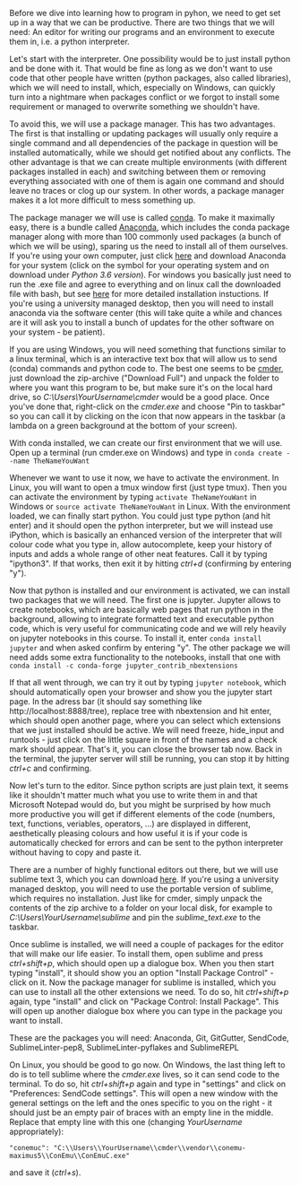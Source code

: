Before we dive into learning how to program in pyhon, we need to get set up in a way that we can be productive. There are two things that we will need: An editor for writing our programs and an environment to execute them in, i.e. a python interpreter.

Let's start with the interpreter. One possibility would be to just install python and be done with it. That would be fine as long as we don't want to use code that other people have written (python packages, also called libraries), which we will need to install, which, especially on Windows, can quickly turn into a nightmare when packages conflict or we forgot to install some requirement or managed to overwrite something we shouldn't have.

To avoid this, we will use a package manager. This has two advantages. The first is that installing or updating packages will usually only require a single command and all dependencies of the package in question will be installed automatically, while we should get notified about any conflicts. The other advantage is that we can create multiple environments (with different packages installed in each) and switching between them or removing everything associated with one of them is again one command and should leave no traces or clog up our system. In other words, a package manager makes it a lot more difficult to mess something up.

The package manager we will use is called [conda](https://conda.io/docs/). To make it maximally easy, there is a bundle called [Anaconda](https://www.anaconda.com), which includes the conda package manager along with more than 100 commonly used packages (a bunch of which we will be using), sparing us the need to install all of them ourselves. If you're using your own computer, just click [here](https://www.anaconda.com/download/) and download Anaconda for your system (click on the symbol for your operating system and on download under *Python 3.6 version*). For windows you basically just need to run the .exe file and agree to everything and on linux call the downloaded file with bash, but see [here](https://docs.anaconda.com/anaconda/install) for more detailed installation instuctions. If you're using a university managed desktop, then you will need to install anaconda via the software center (this will take quite a while and chances are it will ask you to install a bunch of updates for the other software on your system - be patient).

If you are using Windows, you will need something that functions similar to a linux terminal, which is an interactive text box that will allow us to send (conda) commands and python code to. The best one seems to be [cmder](http://cmder.net/), just download the zip-archive ("Download Full") and unpack the folder to where you want this program to be, but make sure it's on the local hard drive, so *C:\Users\YourUsername\cmder* would be a good place. Once you've done that, right-click on the *cmder.exe* and choose "Pin to taskbar" so you can call it by clicking on the icon that now appears in the taskbar (a lambda on a green background at the bottom of your screen).

With conda installed, we can create our first environment that we will use. Open up a terminal (run cmder.exe on Windows) and type in `conda create --name TheNameYouWant`

Whenever we want to use it now, we have to activate the environment. In Linux, you will want to open a tmux window first (just type tmux). Then you can activate the environment by typing `activate TheNameYouWant` in Windows or `source activate TheNameYouWant` in Linux. With the environment loaded, we can finally start python. You could just type python (and hit enter) and it should open the python interpreter, but we will instead use iPython, which is basically an enhanced version of the interpreter that will colour code what you type in, allow autocomplete, keep your history of inputs and adds a whole range of other neat features. Call it by typing "ipython3". If that works, then exit it by hitting *ctrl+d* (confirming by entering "y").

Now that python is installed and our environment is activated, we can install two packages that we will need. The first one is jupyter. Jupyter allows to create notebooks, which are basically web pages that run python in the background, allowing to integrate formatted text and executable python code, which is very useful for communicating code and we will rely heavily on jupyter notebooks in this course. To install it, enter `conda install jupyter` and when asked confirm by entering "y". The other package we will need adds some extra functionality to the notebooks, install that one with `conda install -c conda-forge jupyter_contrib_nbextensions`

If that all went through, we can try it out by typing `jupyter notebook`, which should automatically open your browser and show you the jupyter start page. In the adress bar (it should say something like http://localhost:8888/tree), replace tree with nbextension and hit enter, which should open another page, where you can select which extensions that we just installed should be active. We will need freeze, hide_input and runtools - just click on the little square in front of the names and a check mark should appear. That's it, you can close the browser tab now. Back in the terminal, the jupyter server will still be running, you can stop it by hitting *ctrl+c* and confirming.

Now let's turn to the editor. Since python scripts are just plain text, it seems like it shouldn't matter much what you use to write them in and that Microsoft Notepad would do, but you might be surprised by how much more productive you will get if different elements of the code (numbers, text, functions, veriables, operators, ...) are displayed in different, aesthetically pleasing colours and how useful it is if your code is automatically checked for errors and can be sent to the python interpreter without having to copy and paste it.

There are a number of highly functional editors out there, but we will use sublime text 3, which you can download [here](https://www.sublimetext.com/3). If you're using a university managed desktop, you will need to use the portable version of sublime, which requires no installation. Just like for cmder, simply unpack the contents of the zip archive to a folder on your local disk, for example to *C:\Users\YourUsername\sublime* and pin the *sublime_text.exe* to the taskbar.

Once sublime is installed, we will need a couple of packages for the editor that will make our life easier. To install them, open sublime and press *ctrl+shift+p*, which should open up a dialogue box. When you then start typing "install", it should show you an option "Install Package Control" - click on it. Now the package manager for sublime is installed, which you can use to install all the other extensions we need. To do so, hit *ctrl+shift+p* again, type "install" and click on "Package Control: Install Package". This will open up another dialogue box where you can type in the package you want to install.

These are the packages you will need: Anaconda, Git, GitGutter, SendCode, SublimeLinter-pep8, SublimeLinter-pyflakes and SublimeREPL

On Linux, you should be good to go now. On Windows, the last thing left to do is to tell sublime where the *cmder.exe* lives, so it can send code to the terminal. To do so, hit *ctrl+shift+p* again and type in "settings" and click on "Preferences: SendCode settings". This will open a new window with the general settings on the left and the ones specific to you on the right - it should just be an empty pair of braces with an empty line in the middle. Replace that empty line with this one (changing *YourUsername* appropriately):

`"conemuc": "C:\\Users\\YourUsername\\cmder\\vendor\\conemu-maximus5\\ConEmu\\ConEmuC.exe"`

and save it (*ctrl+s*).
